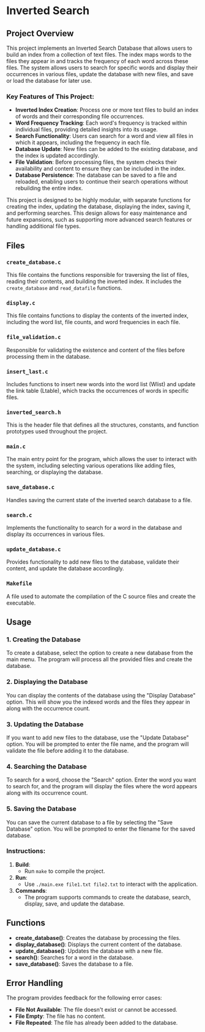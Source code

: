 
# Inverted Search

## Project Overview

This project implements an Inverted Search Database that allows users to build an index from a collection of text files. The index maps words to the files they appear in and tracks the frequency of each word across these files. The system allows users to search for specific words and display their occurrences in various files, update the database with new files, and save or load the database for later use.

### Key Features of This Project:

- **Inverted Index Creation**: Process one or more text files to build an index of words and their corresponding file occurrences.
- **Word Frequency Tracking**: Each word's frequency is tracked within individual files, providing detailed insights into its usage.
- **Search Functionality**: Users can search for a word and view all files in which it appears, including the frequency in each file.
- **Database Update**: New files can be added to the existing database, and the index is updated accordingly.
- **File Validation**: Before processing files, the system checks their availability and content to ensure they can be included in the index.
- **Database Persistence**: The database can be saved to a file and reloaded, enabling users to continue their search operations without rebuilding the entire index.

This project is designed to be highly modular, with separate functions for creating the index, updating the database, displaying the index, saving it, and performing searches. This design allows for easy maintenance and future expansions, such as supporting more advanced search features or handling additional file types.


## Files

### `create_database.c`
This file contains the functions responsible for traversing the list of files, reading their contents, and building the inverted index. It includes the `create_database` and `read_datafile` functions.

### `display.c`
This file contains functions to display the contents of the inverted index, including the word list, file counts, and word frequencies in each file.

### `file_validation.c`
Responsible for validating the existence and content of the files before processing them in the database.

### `insert_last.c`
Includes functions to insert new words into the word list (Wlist) and update the link table (Ltable), which tracks the occurrences of words in specific files.

### `inverted_search.h`
This is the header file that defines all the structures, constants, and function prototypes used throughout the project.

### `main.c`
The main entry point for the program, which allows the user to interact with the system, including selecting various operations like adding files, searching, or displaying the database.

### `save_database.c`
Handles saving the current state of the inverted search database to a file.

### `search.c`
Implements the functionality to search for a word in the database and display its occurrences in various files.

### `update_database.c`
Provides functionality to add new files to the database, validate their content, and update the database accordingly.

### `Makefile`
A file used to automate the compilation of the C source files and create the executable.

## Usage

### 1. **Creating the Database**

   To create a database, select the option to create a new database from the main menu. The program will process all the provided files and create the database.

### 2. **Displaying the Database**

   You can display the contents of the database using the "Display Database" option. This will show you the indexed words and the files they appear in along with the occurrence count.

### 3. **Updating the Database**

   If you want to add new files to the database, use the "Update Database" option. You will be prompted to enter the file name, and the program will validate the file before adding it to the database.

### 4. **Searching the Database**

   To search for a word, choose the "Search" option. Enter the word you want to search for, and the program will display the files where the word appears along with its occurrence count.

### 5. **Saving the Database**

   You can save the current database to a file by selecting the "Save Database" option. You will be prompted to enter the filename for the saved database.

   
### Instructions:

1. **Build**: 
   - Run `make` to compile the project.
2. **Run**: 
   - Use `./main.exe file1.txt file2.txt` to interact with the application.
3. **Commands**: 
   - The program supports commands to create the database, search, display, save, and update the database.


## Functions

- **create_database()**: Creates the database by processing the files.
- **display_database()**: Displays the current content of the database.
- **update_database()**: Updates the database with a new file.
- **search()**: Searches for a word in the database.
- **save_database()**: Saves the database to a file.

## Error Handling

The program provides feedback for the following error cases:

- **File Not Available**: The file doesn't exist or cannot be accessed.
- **File Empty**: The file has no content.
- **File Repeated**: The file has already been added to the database.




